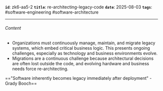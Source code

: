 **`id`**: zk6-aa5-2
**`title`**: re-architecting-legacy-code
**`date`**: 2025-08-03
**`tags`**: #software-engineering #software-architecture

---

###### Content

-   Organizations must continuously manage, maintain, and migrate legacy systems, which embed critical business logic. This presents ongoing challenges, especially as technology and business environments evolve.
-   Migrations are a continuous challenge because architectural decisions are often lost outside the code, and evolving hardware and business needs force re-architecting.

=="Software inherently becomes legacy immediately after deployment" - Grady Booch==
